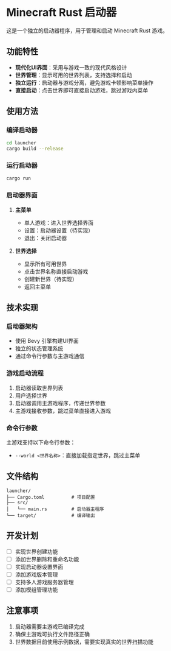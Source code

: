 # Minecraft Rust 启动器

这是一个独立的启动器程序，用于管理和启动 Minecraft Rust 游戏。

## 功能特性

- **现代化UI界面**：采用与游戏一致的现代风格设计
- **世界管理**：显示可用的世界列表，支持选择和启动
- **独立运行**：启动器与游戏分离，避免游戏卡顿影响菜单操作
- **直接启动**：点击世界即可直接启动游戏，跳过游戏内菜单

## 使用方法

### 编译启动器
```bash
cd launcher
cargo build --release
```

### 运行启动器
```bash
cargo run
```

### 启动器界面

1. **主菜单**
   - 单人游戏：进入世界选择界面
   - 设置：启动器设置（待实现）
   - 退出：关闭启动器

2. **世界选择**
   - 显示所有可用世界
   - 点击世界名称直接启动游戏
   - 创建新世界（待实现）
   - 返回主菜单

## 技术实现

### 启动器架构
- 使用 Bevy 引擎构建UI界面
- 独立的状态管理系统
- 通过命令行参数与主游戏通信

### 游戏启动流程
1. 启动器读取世界列表
2. 用户选择世界
3. 启动器调用主游戏程序，传递世界参数
4. 主游戏接收参数，跳过菜单直接进入游戏

### 命令行参数
主游戏支持以下命令行参数：
- `--world <世界名称>`：直接加载指定世界，跳过主菜单

## 文件结构

```
launcher/
├── Cargo.toml          # 项目配置
├── src/
│   └── main.rs         # 启动器主程序
└── target/             # 编译输出
```

## 开发计划

- [ ] 实现世界创建功能
- [ ] 添加世界删除和重命名功能
- [ ] 实现启动器设置界面
- [ ] 添加游戏版本管理
- [ ] 支持多人游戏服务器管理
- [ ] 添加模组管理功能

## 注意事项

1. 启动器需要主游戏已编译完成
2. 确保主游戏可执行文件路径正确
3. 世界数据目前使用示例数据，需要实现真实的世界扫描功能